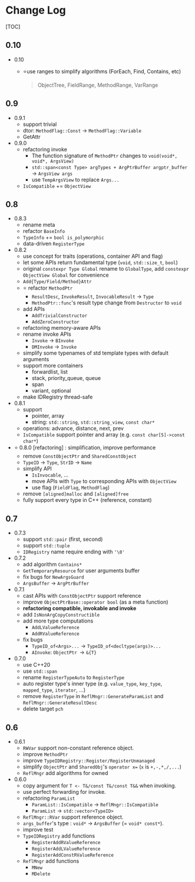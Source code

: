 # Change Log

[TOC]

## 0.10
 
- 0.10

    - :star:use ranges to simplify algorithms (ForEach, Find, Contains, etc)

        > ObjectTree, FieldRange, MethodRange, VarRange

## 0.9

- 0.9.1
    - support trivial
    - dtor: `MethodFlag::Const` -> `MethodFlag::Variable`
    - GetAttr
- 0.9.0
    - refactoring invoke
        - The function signature of `MethodPtr` changes to `void(void*, void*, ArgsView)`
        - `std::span<const Type> argTypes + ArgPtrBuffer argptr_buffer` -> `ArgsView args`
        - use `TempArgsView` to replace `Args...`
    - `IsCompatible` += `ObjectView`

## 0.8

- 0.8.3
    - rename meta
    - refactor `BaseInfo`
    - `TypeInfo` += `bool is_polymorphic`
    - data-driven `RegisterType`
- 0.8.2
    - use concept for traits (operations, container API and flag)
    - let some APIs return fundamental type (`void`, `std::size_t`, `bool`)
    - original `constexpr Type Global` rename to `GlobalType`, add `constexpr ObjectView Global` for convenience
    - `Add{Type/Field/Method}Attr`
    - :star: refactor `MethodPtr` 
        - `ResultDesc`, `InvokeResult`, `InvocableResult` -> `Type` 
        - `MethodPtr::func`'s result type change from `Destructor` to `void` 
    - add APIs
        - `AddTrivialConstructor`
        - `AddZeroConstructor`
    - refactoring memory-aware APIs
    - rename invoke APIs
        - `Invoke` -> `BInvoke`
        - `DMInvoke` -> `Invoke`
    - simplify some typenames of std template types with default arguments
    - support more containers
        - forwardlist, list
        - stack, priority_queue, queue
        - span
        - variant, optional
    - make IDRegistry thread-safe
- 0.8.1
    - support
        - pointer, array
        - string: `std::string`, `std::string_view`, `const char*` 
   - operations: advance, distance, next, prev
   - `IsCompatible` support pointer and array (e.g. `const char[5]->const char*`)
- :star: 0.8.0 [refactoring] : simplification, improve performance
    - remove `ConstObjectPtr` and `SharedConstObject`
    - `TypeID` -> `Type`, `StrID` -> `Name`
    - simplify API
        - `IsInvocable`, ...
        - move APIs with `Type` to corresponding APIs with `ObjectView` 
        - use flag (`FieldFlag`, `MethodFlag`)
    - remove `[aligned]malloc` and `[aligned]free`
    - fully support every type in C++ (reference, constant)
    
## 0.7

- 0.7.3
    - support `std::pair` (first, second)
    - support `std::tuple`
    - `IDRegistry` name require ending with `'\0'`
- 0.7.2
    - add algorithm `Contains*`
    - `GetTemporaryResource` for user arguments buffer
    - fix bugs for `NewArgsGuard`
    - `ArgsBuffer` -> `ArgPtrBuffer`
- 0.7.1
    - cast APIs with `ConstObjectPtr` support reference
    - improve `ObjectPtrBase::operator bool` (as a meta function)
    - **refactoring compatible, invokable and invoke**
    - add `IsNonArgCopyConstructible`
    - add more type computations
        - `AddLValueReference`
        - `AddRValueReference`
    - fix bugs
        - `TypeID_of<Args>...` -> `TypeID_of<decltype(args)>...`
        - `AInvoke`: `ObjectPtr `-> `&{T}`
- 0.7.0
    - use C++20
    - use `std::span`
    - rename `RegisterTypeAuto` to `RegisterType`
    - auto register type's inner type (e.g. `value_type`, `key_type`, `mapped_type`, `iterator`, ...)
    - remove `RegisterType` in `ReflMngr::GenerateParamList` and `ReflMngr::GenerateResultDesc`
    - delete target `pch`

## 0.6

- 0.6.1
    - `RWVar` support non-constant reference object.
    - improve `MethodPtr`
    - improve `TypeIDRegistry::Register/RegisterUnmanaged`
    - simplify `ObjectPtr` and `SharedObj`'s `operator x=` (`x` is `+,-,*,/,...`)
    - `ReflMngr` add algorithms for owned
- 0.6.0
    - copy argument for `T <- T&/const T&/const T&&` when invoking.
    - use perfect forwarding for invoke.
    - refactoring `ParamList `
        - `ParamList::IsCompatible` -> `ReflMngr::IsCompatible`
        - `ParamList` -> `std::vector<TypeID>`
    - `ReflMngr::RVar` support reference object.
    - `args_buffer`'s type : `void*` -> `ArgsBuffer` (= `void* const*`).
    - improve test
    - `TypeIDRegistry` add functions
        - `RegisterAddRValueReference`
        - `RegisterAddLValueReference`
        - `RegisterAddConstRValueReference`
    - `ReflMngr` add functions
        - `MNew`
        - `MDelete`